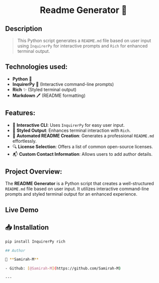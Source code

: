<h1 align="center">Readme Generator 🚀</h1>

## Description

> This Python script generates a `README.md` file based on user input using `InquirerPy` for interactive prompts and `Rich` for enhanced terminal output.

## Technologies used:

- **Python** 🐍
- **InquirerPy** 📜 (Interactive command-line prompts)
- **Rich** ✨ (Styled terminal output)
- **Markdown** 🖊️ (README formatting)

## Features:

- 📝 **Interactive CLI**: Uses `InquirerPy` for easy user input.
- 🎨 **Styled Output**: Enhances terminal interaction with `Rich`.
- 📄 **Automated README Creation**: Generates a professional `README.md` effortlessly.
- 🔍 **License Selection**: Offers a list of common open-source licenses.
- 📬 **Custom Contact Information**: Allows users to add author details.

## Project Overview:

The **README Generator** is a Python script that creates a well-structured `README.md` file based on user input. It utilizes interactive command-line prompts and styled terminal output for an enhanced experience.

## Live Demo

## 📥 Installation

```bash
pip install InquirerPy rich

## Author

👤 **Samirah-M**

- Github: [@Samirah-M](https://github.com/Samirah-M)

---
```
